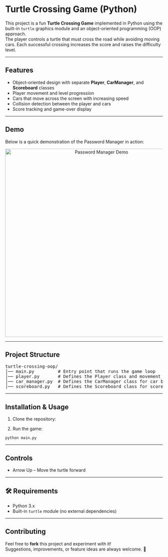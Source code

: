<h1>Turtle Crossing Game (Python)</h1>

<p>
  This project is a fun <strong>Turtle Crossing Game</strong> implemented in Python using the built-in 
  <code>turtle</code> graphics module and an object-oriented programming (OOP) approach.<br>
  The player controls a turtle that must cross the road while avoiding moving cars. Each successful crossing 
  increases the score and raises the difficulty level.
</p>

<hr>

<h2>Features</h2>
<ul>
  <li>Object-oriented design with separate <strong>Player</strong>, <strong>CarManager</strong>, and <strong>Scoreboard</strong> classes</li>
  <li>Player movement and level progression </li>
  <li>Cars that move across the screen with increasing speed </li>
  <li>Collision detection between the player and cars</li>
  <li>Score tracking and game-over display</li>
</ul>

<hr>

<h2> Demo</h2>

<p>
  Below is a quick demonstration of the Password Manager in action:
</p>

<p align="center">
  <img src="https://media.giphy.com/media/A0dSjtYu4telkq6DuM/giphy.gif" 
       alt="Password Manager Demo" 
       width="600">
</p>

<hr>

<h2>Project Structure</h2>
<pre>
turtle-crossing-oop/
│── main.py         # Entry point that runs the game loop
│── player.py       # Defines the Player class and movement logic
│── car_manager.py  # Defines the CarManager class for car behavior and spawning
│── scoreboard.py   # Defines the Scoreboard class for score tracking and game-over message
</pre>

<hr>

<h2>Installation &amp; Usage</h2>
<ol>
  <li>Clone the repository:</li>
</ol>
<ol start="2">
  <li>Run the game:</li>
</ol>
<pre><code>python main.py
</code></pre>

<hr>

<h2>Controls</h2>
<ul>
  <li> Arrow Up – Move the turtle forward</li>
</ul>

<hr>

<h2>🛠 Requirements</h2>
<ul>
  <li>Python 3.x</li>
  <li>Built-in <code>turtle</code> module (no external dependencies)</li>
</ul>

<hr>

<h2>Contributing</h2>
<p>
  Feel free to <strong>fork</strong> this project and experiment with it! <br>
  Suggestions, improvements, or feature ideas are always welcome. 🙌
</p>
